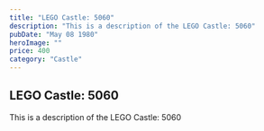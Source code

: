 ```yaml
---
title: "LEGO Castle: 5060"
description: "This is a description of the LEGO Castle: 5060"
pubDate: "May 08 1980"
heroImage: "" 
price: 400
category: "Castle"
---
```


## LEGO Castle: 5060

This is a description of the LEGO Castle: 5060

